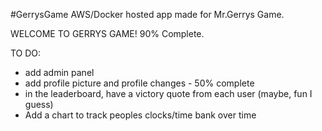 #GerrysGame
AWS/Docker hosted app made for Mr.Gerrys Game.

WELCOME TO GERRYS GAME!
90% Complete.

TO DO:
  - add admin panel
  - add profile picture and profile changes
        - 50% complete
  - in the leaderboard, have a victory quote from each user (maybe, fun I guess)
  - Add a chart to track peoples clocks/time bank over time
